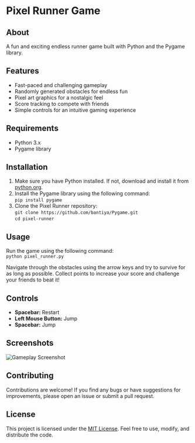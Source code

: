 <h1>Pixel Runner Game</h1>

<h2>About</h2>
<p>A fun and exciting endless runner game built with Python and the Pygame library.</p>

<h2>Features</h2>
    <ul>
        <li>Fast-paced and challenging gameplay</li>
        <li>Randomly generated obstacles for endless fun</li>
        <li>Pixel art graphics for a nostalgic feel</li>
        <li>Score tracking to compete with friends</li>
        <li>Simple controls for an intuitive gaming experience</li>
    </ul>

<h2>Requirements</h2>
    <ul>
        <li>Python 3.x</li>
        <li>Pygame library</li>
    </ul>

<h2>Installation</h2>
    <ol>
        <li>Make sure you have Python installed. If not, download and install it from <a href="https://www.python.org/">python.org</a>.</li>
        <li>Install the Pygame library using the following command:<br><code>pip install pygame</code></li>
        <li>Clone the Pixel Runner repository:<br><code>git clone https://github.com/bantiya/Pygame.git</code><br><code>cd pixel-runner</code></li>
    </ol>

<h2>Usage</h2>
    <p>Run the game using the following command:<br><code>python pixel_runner.py</code></p>
    <p>Navigate through the obstacles using the arrow keys and try to survive for as long as possible. Collect points to increase your score and challenge your friends to beat it!</p>

<h2>Controls</h2>
    <ul>
        <li><strong>Spacebar:</strong> Restart</li>
        <li><strong>Left Mouse Button:</strong> Jump</li>
        <li><strong>Spacebar:</strong> Jump</li>
    </ul>

<h2>Screenshots</h2>
    <img src="screenshots/gameplay.png" alt="Gameplay Screenshot">
    

<h2>Contributing</h2>
    <p>Contributions are welcome! If you find any bugs or have suggestions for improvements, please open an issue or submit a pull request.</p>

<h2>License</h2>
    <p>This project is licensed under the <a href="LICENSE">MIT License</a>. Feel free to use, modify, and distribute the code.</p>
